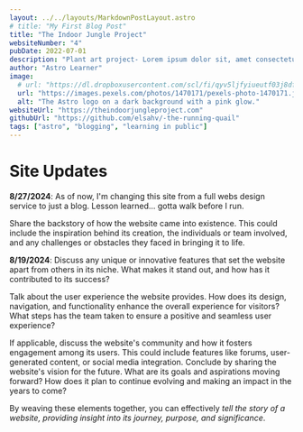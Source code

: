```yaml
---
layout: ../../layouts/MarkdownPostLayout.astro
# title: "My First Blog Post"
title: "The Indoor Jungle Project"
websiteNumber: "4"
pubDate: 2022-07-01
description: "Plant art project- Lorem ipsum dolor sit, amet consectetur adipisicing elit. Tenetur illo, ad ipsam et voluptate aspernatur ratione eos, quas obcaecati neque consequuntur earum sit magni distinctio, rem vel itaque vero quod?"
author: "Astro Learner"
image:
  # url: "https://dl.dropboxusercontent.com/scl/fi/qyv5ljfyiueutf03j8df5/lc-10-18-23.png?rlkey=ikcai42jknyzhw31tbcmtizkw&st=a6pabvkw&dl=0"
  url: "https://images.pexels.com/photos/1470171/pexels-photo-1470171.jpeg?auto=compress&cs=tinysrgb&w=600"
  alt: "The Astro logo on a dark background with a pink glow."
websiteUrl: "https://theindoorjungleproject.com"
githubUrl: "https://github.com/elsahv/-the-running-quail"
tags: ["astro", "blogging", "learning in public"]
---
```


# Site Updates

**8/27/2024**: As of now, I'm changing this site from a full webs design service to just a blog. Lesson learned... gotta walk before I run.

Share the backstory of how the website came into existence. This could include the inspiration behind its creation, the individuals or team involved, and any challenges or obstacles they faced in bringing it to life.

**8/19/2024**: Discuss any unique or innovative features that set the website apart from others in its niche. What makes it stand out, and how has it contributed to its success?

Talk about the user experience the website provides. How does its design, navigation, and functionality enhance the overall experience for visitors? What steps has the team taken to ensure a positive and seamless user experience?

If applicable, discuss the website's community and how it fosters engagement among its users. This could include features like forums, user-generated content, or social media integration.
Conclude by sharing the website's vision for the future. What are its goals and aspirations moving forward? How does it plan to continue evolving and making an impact in the years to come?

By weaving these elements together, you can effectively _tell the story of a website, providing insight into its journey, purpose, and significance_.
